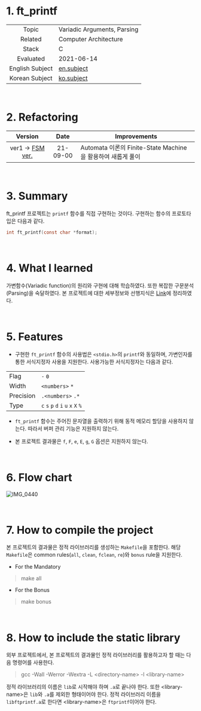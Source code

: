 # 1. ft_printf

|  |  |
| :-: | - |
| Topic | Variadic Arguments, Parsing |
| Related | Computer Architecture |
| Stack | C |
| Evaluated | 2021-06-14 |
| English Subject | [en.subject](https://github.com/24siefil/42SEOUL-42cursus/blob/main/01-ft_printf/subject.pdf) |
| Korean Subject | [ko.subject](https://github.com/24siefil/42SEOUL-42cursus/blob/main/01-ft_printf/ft_printf.ko.md) |

<br/>

# 2. Refactoring

|                           Version                            |   Date   | Improvements                                                |
| :----------------------------------------------------------: | :------: | ----------------------------------------------------------- |
| ver1 → [FSM ver.](https://github.com/24siefil/42SEOUL-42cursus/tree/main/01-ft_printf(FSM%20ver.)) | 21-09-00 | Automata 이론의 Finite-State Machine을 활용하여 새롭게 풀이 |

<br/>

# 3. Summary

ft_printf 프로젝트는 `printf` 함수를 직접 구현하는 것이다. 구현하는 함수의 프로토타입은 다음과 같다.

```c
int ft_printf(const char *format);
```

<br/>

# 4. What I learned

가변함수(Variadic function)의 원리와 구현에 대해 학습하였다. 또한 복잡한 구문분석(Parsing)을 숙달하였다. 본 프로젝트에 대한 세부정보와 선행지식은 [Link](https://efilevol42.oopy.io/3e3dc399-e9bb-4cc3-a49f-0f20b31670f4)에 정리하였다.

<br/>

# 5. Features

* 구현한 `ft_printf` 함수의 사용법은  `<stdio.h>`의 `printf`와 동일하며, 가변인자를 통한 서식지정자 사용을 지원한다. 사용가능한 서식지정자는 다음과 같다.

|  |  |
| - | - |
| Flag | `-` `0` |
| Width | `<numbers>` `*`  |
| Precision | `.<numbers>` `.*` |
| Type | `c` `s` `p` `d` `i` `u` `x` `X` `%` |

* `ft_printf` 함수는 주어진 문자열을 출력하기 위해 동적 메모리 할당을 사용하지 않는다. 따라서 버퍼 관리 기능은 지원하지 않는다.

* 본 프로젝트 결과물은 `f`, `F`, `e`, `E`, `g`, `G` 옵션은 지원하지 않는다.

<br/>

# 6. Flow chart

![IMG_0440](https://user-images.githubusercontent.com/83692797/121993887-3bd2bd80-cddf-11eb-8ce6-9a8eada9352b.jpg)

<br/>

# 7. How to compile the project

본 프로젝트의 결과물은 정적 라이브러리를 생성하는 `Makefile`을 포함한다. 해당 `Makefile`은 common rules(`all`, `clean`, `fclean`, `re`)와 `bonus` rule을 지원한다.
* For the Mandatory
> make all
* For the Bonus
> make bonus

<br/>

# 8. How to include the static library

외부 프로젝트에서, 본 프로젝트의 결과물인 정적 라이브러리를 활용하고자 할 때는 다음 명령어를 사용한다.

> gcc -Wall -Werror -Wextra -L \<directory-name> -l \<library-name>

정적 라이브러리의 이름은 `lib`로 시작해야 하며 `.a`로 끝나야 한다. 또한 \<library-name>은 `lib`와 `.a`를 제외한 형태이어야 한다. 정적 라이브러리 이름을 `libftprintf.a`로 한다면 \<library-name>은 `ftprintf`이어야 한다.
